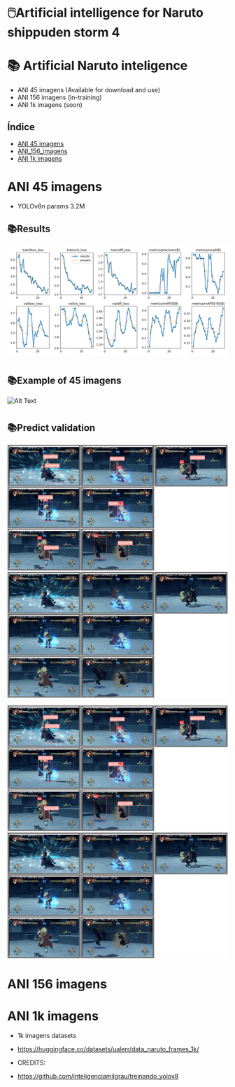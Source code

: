 # 🖱️Artificial intelligence for Naruto shippuden storm 4


# 📚 Artificial Naruto inteligence
- ANI 45 imagens (Available for download and use)
- ANI 156 imagens (in-training)
- ANI 1k imagens (soon)

## Índice

- [ANI 45 imagens](#ANI-45-imagens)
- [ANI_156_imagens](#ANI_156_imagens)
- [ANI 1k imagens](#ANI-1k-imagens)


# ANI 45 imagens
- YOLOv8n params 3.2M	

## 📚Results
![Alt Text](naruto_v1/results.png)
#
## 📚Example of 45 imagens
![Alt Text](gif/output_video.gif)
#
## 📚Predict validation
![Alt Text](naruto_v1/val_batch0_labels.jpg)
![Alt Text](naruto_v1/val_batch0_pred.jpg)

![Alt Text](naruto_v1/val_batch0_labels.jpg)
![Alt Text](naruto_v1/val_batch0_pred.jpg)

# ANI 156 imagens

# ANI 1k imagens
- 1k imagens datasets
- https://huggingface.co/datasets/ualerr/data_naruto_frames_1k/





- CREDITS:
- https://github.com/inteligenciamilgrau/treinando_yolov8
